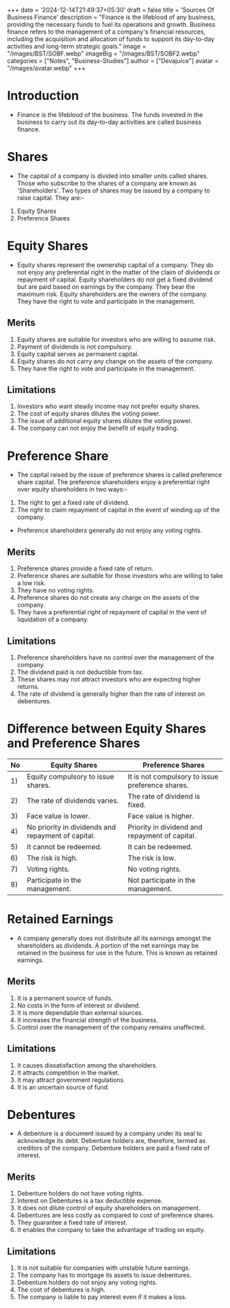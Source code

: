 +++
date = '2024-12-14T21:49:37+05:30'
draft = false
title = 'Sources Of Business Finance'
description = "Finance is the lifeblood of any business, providing the necessary funds to fuel its operations and growth. Business finance refers to the management of a company's financial resources, including the acquisition and allocation of funds to support its day-to-day activities and long-term strategic goals."
image = "/images/BST/SOBF.webp"
imageBig = "/images/BST/SOBF2.webp"
categories = ["Notes", "Business-Studies"]
author = ["Devajuice"]
avatar = "/images/avatar.webp"
+++
# Introduction

- Finance is the lifeblood of the business. The funds invested in the business to carry out its day-to-day activities are called business finance.

# Shares

- The capital of a company is divided into smaller units called shares. Those who subscribe to the shares of a company are known as 'Shareholders'. Two types of shares may be issued by a company to raise capital. They are:-

 1. Equity Shares
 2. Preference Shares

# Equity Shares

- Equity shares represent the ownership capital of a company. They do not enjoy any preferential right in the matter of the claim of dividends or repayment of capital. Equity shareholders do not get a fixed dividend but are paid based on earnings by the company. They bear the maximum risk. Equity shareholders are the owners of the company. They have the right to vote and participate in the management.

## Merits

1. Equity shares are suitable for investors who are willing to assume risk.
2. Payment of dividends is not compulsory.
3. Equity capital serves as permanent capital.
4. Equity shares do not carry any change on the assets of the company.
5. They have the right to vote and participate in the management.

## Limitations

1. Investors who want steady income may not prefer equity shares.
2. The cost of equity shares dilutes the voting power.
3. The issue of additional equity shares dilutes the voting power.
4. The company can not enjoy the benefit of equity trading.

# Preference Share

- The capital raised by the issue of preference shares is called preference share capital. The preference shareholders enjoy a preferential right over equity shareholders in two ways:-

 1. The right to get a fixed rate of dividend.
 2. The right to claim repayment of capital in the event of winding up of the company.

- Preference shareholders generally do not enjoy any voting rights.

## Merits

1. Preference shares provide a fixed rate of return.
2. Preference shares are suitable for those investors who are willing to take a low risk.
3. They have no voting rights.
4. Preference shares do not create any charge on the assets of the company.
5. They have a preferential right of repayment of capital in the vent of liquidation of a company.

## Limitations

1. Preference shareholders have no control over the management of the company.
2. The dividend paid is not deductible from tax.
3. These shares may not attract investors who are expecting higher returns.
4. The rate of dividend is generally higher than the rate of interest on debentures.

# Difference between Equity Shares and Preference Shares

| No  | Equity Shares                                      | Preference Shares                                |
| --- | -------------------------------------------------- | ------------------------------------------------ |
| 1)  | Equity compulsory to issue shares.                 | It is not compulsory to issue preference shares. |
| 2)  | The rate of dividends varies.                      | The rate of dividend is fixed.                   |
| 3)  | Face value is lower.                               | Face value is higher.                            |
| 4)  | No priority in dividends and repayment of capital. | Priority in dividend and repayment of capital.   |
| 5)  | It cannot be redeemed.                             | It can be redeemed.                              |
| 6)  | The risk is high.                                  | The risk is low.                                 |
| 7)  | Voting rights.                                     | No voting rights.                                |
| 8)  | Participate in the management.                     | Not participate in the management.               |

# Retained Earnings

- A company generally does not distribute all its earnings amongst the shareholders as dividends. A portion of the net earnings may be retained in the business for use in the future. This is known as retained earnings.

## Merits

1. It is a permanent source of funds.
2. No costs in the form of interest or dividend.
3. It is more dependable than external sources.
4. It increases the financial strength of the business.
5. Control over the management of the company remains unaffected.

## Limitations

1. It causes dissatisfaction among the shareholders.
2. It attracts competition in the market.
3. It may attract government regulations.
4. It is an uncertain source of fund.

# Debentures

- A debenture is a document issued by a company under its seal to acknowledge its debt. Debenture holders are, therefore, termed as creditors of the company. Debenture holders are paid a fixed rate of interest.

## Merits

1. Debenture holders do not have voting rights.
2. Interest on Debentures is a tax deductible expense.
3. It does not dilute control of equity shareholders on management.
4. Debentures are less costly as compared to cost of preference shares.
5. They guarantee a fixed rate of interest.
6. It enables the company to take the advantage of trading on equity.

## Limitations

1. It is not suitable for companies with unstable future earnings.
2. The company has to mortgage its assets to issue debentures.
3. Debenture holders do not enjoy any voting rights.
4. The cost of debentures is high.
5. The company is liable to pay interest even if it makes a loss.
